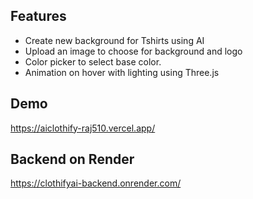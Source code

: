 ## Features

- Create new background for Tshirts using AI
- Upload an image to choose for background and logo
- Color picker to select base color.
- Animation on hover with lighting using Three.js

## Demo

https://aiclothify-raj510.vercel.app/

## Backend on Render

https://clothifyai-backend.onrender.com/
